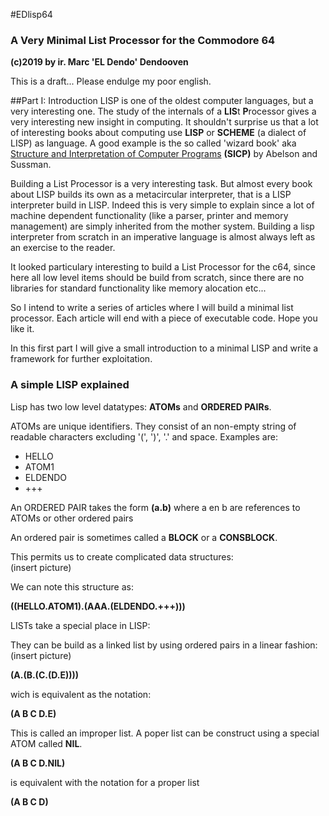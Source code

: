 #EDlisp64
### A Very Minimal List Processor for the Commodore 64

**(c)2019 by ir. Marc 'EL Dendo' Dendooven**

This is a draft... Please endulge my poor english. 

##Part I: Introduction
LISP is one of the oldest computer languages, but a very interesting one. The study of the internals of a **LIS**t **P**rocessor gives a very interesting new insight in computing. It shouldn't surprise us that a lot of interesting books about computing use **LISP** or **SCHEME** (a dialect of LISP) as language. A good example is the so called 'wizard book' aka [Structure and Interpretation of Computer Programs](https://mitpress.mit.edu/sites/default/files/sicp/index.html) **(SICP)** by Abelson and Sussman.

Building a List Processor is a very interesting task. But almost every book about LISP builds its own as a metacircular interpreter, that is a LISP interpreter build in LISP. Indeed this is very simple to explain since a lot of machine dependent functionality (like a parser, printer and memory management) are simply inherited from the mother system. Building a lisp interpreter from scratch in an imperative language is almost always left as an exercise to the reader. 

It looked particulary interesting to build a List Processor for the c64, since here all low level items should be build from scratch, since there are no libraries for standard functionality like memory alocation etc...

So I intend to write a series of articles where I will build a minimal list processor. Each article will end with a piece of executable code. Hope you like it.

In this first part I will give a small introduction to a minimal LISP and write a framework for further exploitation.
### A simple LISP explained
Lisp has two low level datatypes: **ATOMs** and **ORDERED PAIRs**.

ATOMs are unique identifiers. They consist of an non-empty string of readable characters excluding '(', ')', '.' and space. Examples are:

- HELLO
- ATOM1
- ELDENDO
- +++

An ORDERED PAIR takes the form **(a.b)** where a en b are references to ATOMs or other ordered pairs

An ordered pair is sometimes called a **BLOCK** or a **CONSBLOCK**.

This permits us to create complicated data structures:  
(insert picture)

We can note this structure as:

**((HELLO.ATOM1).(AAA.(ELDENDO.+++)))**

LISTs take a special place in LISP:

They can be build as a linked list by using ordered pairs in a linear fashion:
(insert picture)

**(A.(B.(C.(D.E))))**

wich is equivalent as the notation:

**(A B C D.E)**

This is called an improper list. A poper list can be construct using a special ATOM called **NIL**.

**(A B C D.NIL)** 

is equivalent with the notation for a proper list 

**(A B C D)**

